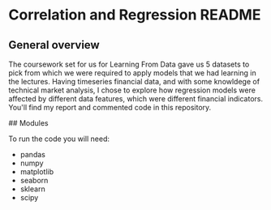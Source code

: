 # Correlation and Regression README

## General overview

The coursework set for us for Learning From Data gave us 5 datasets to pick from which we were required to apply models that we had learning in the lectures. 
Having timeseries financial data, and with some knowldege of technical market analysis, I chose to explore how regression models were affected by different data features, which were different financial indicators.
You'll find my report and commented code in this repository.

## Modules 

To run the code you will need:
 - pandas
 - numpy 
 - matplotlib
 - seaborn
 - sklearn
 - scipy